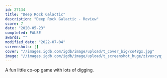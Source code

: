 ```yaml
---
id: 27134
title: "Deep Rock Galactic"
description: "Deep Rock Galactic - Review"
score: 7
date: "2020-05-23"
completed: FALSE
awards: ""
modified_date: "2022-07-04"
screenshots: []
cover: "//images.igdb.com/igdb/image/upload/t_cover_big/co48gx.jpg"
image: "//images.igdb.com/igdb/image/upload/t_screenshot_huge/zivuxcyqjbo7ewifpcoa.jpg"
---
```

A fun little co-op game with lots of digging.